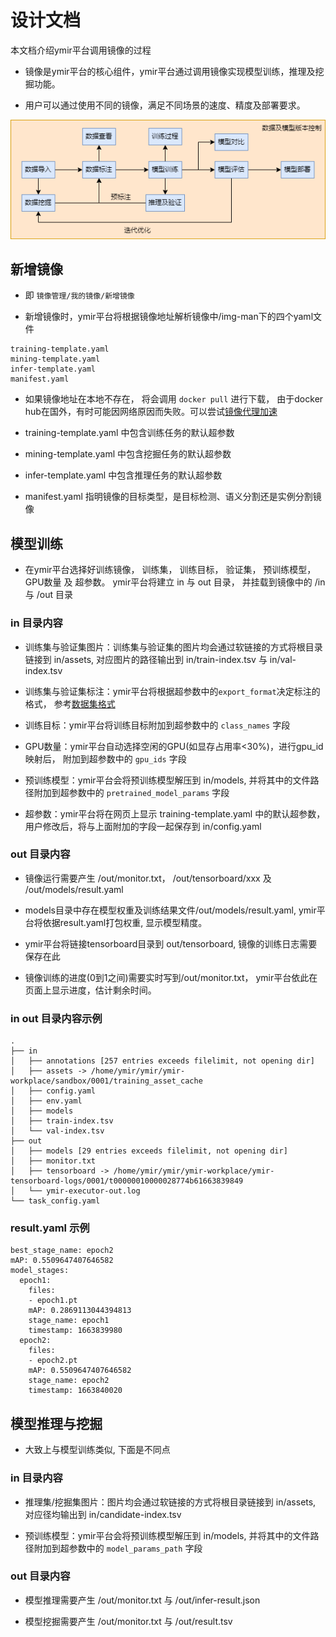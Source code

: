 # 设计文档

本文档介绍ymir平台调用镜像的过程

- 镜像是ymir平台的核心组件，ymir平台通过调用镜像实现模型训练，推理及挖掘功能。

- 用户可以通过使用不同的镜像，满足不同场景的速度、精度及部署要求。

![ ](../imgs/ymir-design.png)

## 新增镜像

- 即 `镜像管理/我的镜像/新增镜像`

- 新增镜像时，ymir平台将根据镜像地址解析镜像中/img-man下的四个yaml文件

```
training-template.yaml
mining-template.yaml
infer-template.yaml
manifest.yaml
```

- 如果镜像地址在本地不存在， 将会调用 `docker pull` 进行下载， 由于docker hub在国外，有时可能因网络原因而失败。可以尝试[镜像代理加速](https://dockerproxy.com/)

- training-template.yaml 中包含训练任务的默认超参数

- mining-template.yaml 中包含挖掘任务的默认超参数

- infer-template.yaml 中包含推理任务的默认超参数

- manifest.yaml 指明镜像的目标类型，是目标检测、语义分割还是实例分割镜像

## 模型训练

- 在ymir平台选择好训练镜像， 训练集， 训练目标， 验证集， 预训练模型， GPU数量 及 超参数。 ymir平台将建立 in 与 out 目录， 并挂载到镜像中的 /in 与 /out 目录

### in 目录内容

- 训练集与验证集图片：训练集与验证集的图片均会通过软链接的方式将根目录链接到 in/assets, 对应图片的路径输出到 in/train-index.tsv 与 in/val-index.tsv

- 训练集与验证集标注：ymir平台将根据超参数中的`export_format`决定标注的格式， 参考[数据集格式](../overview/dataset-format.md)

- 训练目标：ymir平台将训练目标附加到超参数中的 `class_names` 字段

- GPU数量：ymir平台自动选择空闲的GPU(如显存占用率<30%)，进行gpu_id映射后， 附加到超参数中的 `gpu_ids` 字段

- 预训练模型：ymir平台会将预训练模型解压到 in/models, 并将其中的文件路径附加到超参数中的 `pretrained_model_params` 字段

- 超参数：ymir平台将在网页上显示 training-template.yaml 中的默认超参数， 用户修改后，将与上面附加的字段一起保存到 in/config.yaml

### out 目录内容

- 镜像运行需要产生 /out/monitor.txt， /out/tensorboard/xxx 及 /out/models/result.yaml

- models目录中存在模型权重及训练结果文件/out/models/result.yaml, ymir平台将依据result.yaml打包权重, 显示模型精度。

- ymir平台将链接tensorboard目录到 out/tensorboard, 镜像的训练日志需要保存在此

- 镜像训练的进度(0到1之间)需要实时写到/out/monitor.txt， ymir平台依此在页面上显示进度，估计剩余时间。

### in out 目录内容示例

```
.
├── in
│   ├── annotations [257 entries exceeds filelimit, not opening dir]
│   ├── assets -> /home/ymir/ymir/ymir-workplace/sandbox/0001/training_asset_cache
│   ├── config.yaml
│   ├── env.yaml
│   ├── models
│   ├── train-index.tsv
│   └── val-index.tsv
├── out
│   ├── models [29 entries exceeds filelimit, not opening dir]
│   ├── monitor.txt
│   ├── tensorboard -> /home/ymir/ymir/ymir-workplace/ymir-tensorboard-logs/0001/t00000010000028774b61663839849
│   └── ymir-executor-out.log
└── task_config.yaml
```

### result.yaml 示例
```
best_stage_name: epoch2
mAP: 0.5509647407646582
model_stages:
  epoch1:
    files:
    - epoch1.pt
    mAP: 0.2869113044394813
    stage_name: epoch1
    timestamp: 1663839980
  epoch2:
    files:
    - epoch2.pt
    mAP: 0.5509647407646582
    stage_name: epoch2
    timestamp: 1663840020
```

## 模型推理与挖掘

- 大致上与模型训练类似, 下面是不同点

### in 目录内容

- 推理集/挖掘集图片：图片均会通过软链接的方式将根目录链接到 in/assets, 对应径均输出到 in/candidate-index.tsv

- 预训练模型：ymir平台会将预训练模型解压到 in/models, 并将其中的文件路径附加到超参数中的 `model_params_path` 字段

### out 目录内容

- 模型推理需要产生 /out/monitor.txt 与 /out/infer-result.json

- 模型挖掘需要产生 /out/monitor.txt 与 /out/result.tsv
